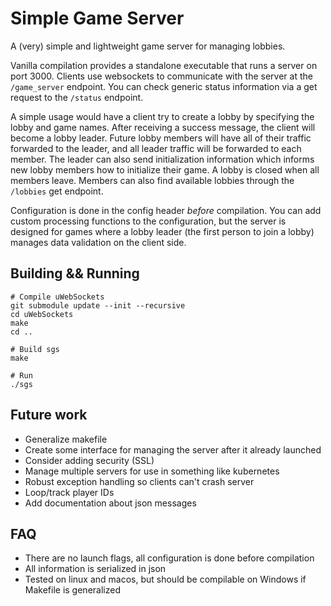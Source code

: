# Simple Game Server
A (very) simple and lightweight game server for managing lobbies.

Vanilla compilation provides a standalone executable that runs a server on port 3000.
Clients use websockets to communicate with the server at the `/game_server` endpoint.
You can check generic status information via a get request to the `/status` endpoint.

A simple usage would have a client try to create a lobby by specifying the lobby and
game names. After receiving a success message, the client will become a lobby leader.
Future lobby members will have all of their traffic forwarded to the leader, and all
leader traffic will be forwarded to each member. The leader can also send initialization
information which informs new lobby members how to initialize their game. A lobby is
closed when all members leave. Members can also find available lobbies through the
`/lobbies` get endpoint.

Configuration is done in the config header *before* compilation.
You can add custom processing functions to the configuration, but the server is designed
for games where a lobby leader (the first person to join a lobby) manages data validation
on the client side.

## Building && Running
```
# Compile uWebSockets
git submodule update --init --recursive
cd uWebSockets
make
cd ..

# Build sgs
make

# Run
./sgs
```

## Future work
- Generalize makefile
- Create some interface for managing the server after it already launched
- Consider adding security (SSL)
- Manage multiple servers for use in something like kubernetes
- Robust exception handling so clients can't crash server
- Loop/track player IDs
- Add documentation about json messages

## FAQ
- There are no launch flags, all configuration is done before compilation
- All information is serialized in json
- Tested on linux and macos, but should be compilable on Windows if Makefile is generalized
